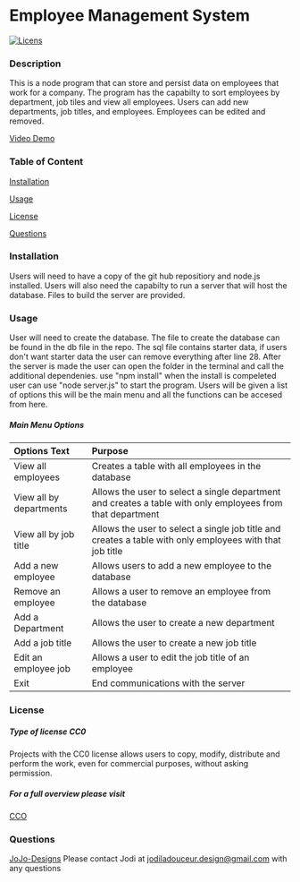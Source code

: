 # Employee Management System 
  [![Licens](https://img.shields.io/badge/License-CC0%202.0-blue.svg)](https://opensource.org/licenses/CC0)
  ### Description
  This is a node program that can store and persist data on employees that work for a company. The program has the capabilty to sort employees by department, job tiles and view all employees. Users can add new departments, job titles, and employees. Employees can be edited and removed.

  [Video Demo](#)

  ### Table of Content
  [Installation](#Installation)

  [Usage](#Usage)

  [License](#License)

  [Questions](#Questions)

  ### Installation
  Users will need to have a copy of the git hub repositiory and node.js installed. Users will also need the capabilty to run a server that will host the database. Files to build the server are provided.
  ### Usage
  User will need to create the database. The file to create the database can be found in the db file in the repo. The sql file contains starter data, if users don't want starter data the user can remove everything after line 28. After the server is made the user can open the folder in the terminal and call the additional dependenies. use "npm install" when the install is compeleted user can use "node server.js" to start the program. Users will be given a list of options this will be the main menu and all the functions can be accesed from here.
  
  ##### Main Menu Options 
  | Options Text | Purpose |
  |:---- |:---|
  |View all employees | Creates a table with all employees in the database |
  |View all by departments | Allows the user to select a single department and creates a table with only employees from that department |
  |View all by job title | Allows the user to select a single job title and creates a table with only employees with that job title |
  |Add a new employee | Allows users to add a new employee to the database |
  |Remove an employee | Allows a user to remove an employee from the database |
  |Add a Department | Allows the user to create a new department |
  |Add a job title | Allows the user to create a new job title |
  |Edit an employee job | Allows a user to edit the job title of an employee |
  |Exit | End communications with the server |


  ### License
  ##### Type of license CC0
  Projects with the CC0 license allows users to copy, modify, distribute and perform the work, even for commercial purposes, without asking permission.
 ##### For a full overview please visit
[CCO](https://creativecommons.org/publicdomain/zero/1.0/legalcode)  
  ### Questions
  [JoJo-Designs](https://github.com/JoJo-Designs)
  Please contact Jodi at jodiladouceur.design@gmail.com with any questions